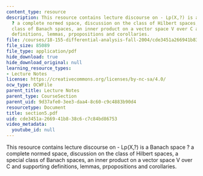 ```yaml
---
content_type: resource
description: This resource contains lecture discourse on - Lp(X,?) is a Banach space
  ? a complete normed space, discussion on the class of Hilbert spaces,  a special
  class of Banach spaces, an inner product on a vector space V over C and supporting
  definitions, lemmas, prpopositions and corollaries.
file: /courses/18-155-differential-analysis-fall-2004/cde3451a266941b838c6c7c84bd86753_section5.pdf
file_size: 85089
file_type: application/pdf
hide_download: true
hide_download_original: null
learning_resource_types:
- Lecture Notes
license: https://creativecommons.org/licenses/by-nc-sa/4.0/
ocw_type: OCWFile
parent_title: Lecture Notes
parent_type: CourseSection
parent_uid: 9d37afe0-3ee3-daa4-8c60-c9c4883b90d4
resourcetype: Document
title: section5.pdf
uid: cde3451a-2669-41b8-38c6-c7c84bd86753
video_metadata:
  youtube_id: null
---
```

This resource contains lecture discourse on - Lp(X,?) is a Banach space ? a complete normed space, discussion on the class of Hilbert spaces,  a special class of Banach spaces, an inner product on a vector space V over C and supporting definitions, lemmas, prpopositions and corollaries.